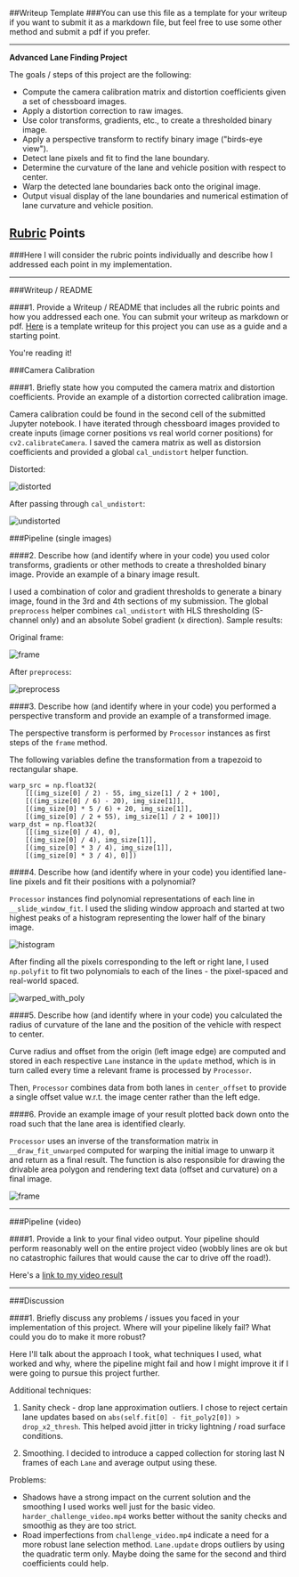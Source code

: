 ##Writeup Template
###You can use this file as a template for your writeup if you want to submit it as a markdown file, but feel free to use some other method and submit a pdf if you prefer.

---

**Advanced Lane Finding Project**

The goals / steps of this project are the following:

* Compute the camera calibration matrix and distortion coefficients given a set of chessboard images.
* Apply a distortion correction to raw images.
* Use color transforms, gradients, etc., to create a thresholded binary image.
* Apply a perspective transform to rectify binary image ("birds-eye view").
* Detect lane pixels and fit to find the lane boundary.
* Determine the curvature of the lane and vehicle position with respect to center.
* Warp the detected lane boundaries back onto the original image.
* Output visual display of the lane boundaries and numerical estimation of lane curvature and vehicle position.

[//]: # (Image References)

[image1]: ./writeup_assets/undistorted.png "Undistorted"
[image2]: ./writeup_assets/distorted.png "Distorted"
[image4]: ./writeup_assets/windows.png "Warp with fitted polylines"
[image6]: ./writeup_assets/hist.png "Histogram"
[image7]: ./writeup_assets/sample_frame.png "Frame"
[image8]: ./writeup_assets/color_sobel_binary.png "Binary"
[image9]: ./writeup_assets/bare_frame.png "Frame"

## [Rubric](https://review.udacity.com/#!/rubrics/571/view) Points
###Here I will consider the rubric points individually and describe how I addressed each point in my implementation.

---
###Writeup / README

####1. Provide a Writeup / README that includes all the rubric points and how you addressed each one.  You can submit your writeup as markdown or pdf.  [Here](https://github.com/udacity/CarND-Advanced-Lane-Lines/blob/master/writeup_template.md) is a template writeup for this project you can use as a guide and a starting point.

You're reading it!

###Camera Calibration

####1. Briefly state how you computed the camera matrix and distortion coefficients. Provide an example of a distortion corrected calibration image.

Camera calibration could be found in the second cell of the submitted Jupyter notebook. I have iterated through chessboard images provided to create inputs (image corner positions vs real world corner positions) for `cv2.calibrateCamera`. I saved the camera matrix as well as distorsion coefficients and provided a global `cal_undistort` helper function.

Distorted:

![distorted][image2]

After passing through `cal_undistort`:

![undistorted][image1]

###Pipeline (single images)

####2. Describe how (and identify where in your code) you used color transforms, gradients or other methods to create a thresholded binary image.  Provide an example of a binary image result.

I used a combination of color and gradient thresholds to generate a binary image, found in the 3rd and 4th sections of my submission. The global `preprocess` helper combines `cal_undistort` with HLS thresholding (S-channel only) and an absolute Sobel gradient (x direction). Sample results:

Original frame:

![frame][image9]

After `preprocess`:

![preprocess][image8]


####3. Describe how (and identify where in your code) you performed a perspective transform and provide an example of a transformed image.

The perspective transform is performed by `Processor` instances as first steps of the `frame` method.

The following variables define the transformation from a trapezoid to rectangular shape.

```
warp_src = np.float32(
    [[(img_size[0] / 2) - 55, img_size[1] / 2 + 100],
    [((img_size[0] / 6) - 20), img_size[1]],
    [(img_size[0] * 5 / 6) + 20, img_size[1]],
    [(img_size[0] / 2 + 55), img_size[1] / 2 + 100]])
warp_dst = np.float32(
    [[(img_size[0] / 4), 0],
    [(img_size[0] / 4), img_size[1]],
    [(img_size[0] * 3 / 4), img_size[1]],
    [(img_size[0] * 3 / 4), 0]])
```

####4. Describe how (and identify where in your code) you identified lane-line pixels and fit their positions with a polynomial?

`Processor` instances find polynomial representations of each line in `__slide_window_fit`. I used the sliding window approach and started at two highest peaks of a histogram representing the lower half of the binary image.

![histogram][image6]

After finding all the pixels corresponding to the left or right lane, I used `np.polyfit` to fit two polynomials to each of the lines - the pixel-spaced and real-world spaced.

![warped_with_poly][image4]

####5. Describe how (and identify where in your code) you calculated the radius of curvature of the lane and the position of the vehicle with respect to center.

Curve radius and offset from the origin (left image edge) are computed and stored in each respective `Lane` instance in the `update` method, which is in turn called every time a relevant frame is processed by `Processor`.

Then, `Processor` combines data from both lanes in `center_offset` to provide a single offset value w.r.t. the image center rather than the left edge.

####6. Provide an example image of your result plotted back down onto the road such that the lane area is identified clearly.

`Processor` uses an inverse of the transformation matrix in `__draw_fit_unwarped` computed for warping the initial image to unwarp it and return as a final result. The function is also responsible for drawing the drivable area polygon and rendering text data (offset and curvature) on a final image.

![frame][image7]

---

###Pipeline (video)

####1. Provide a link to your final video output.  Your pipeline should perform reasonably well on the entire project video (wobbly lines are ok but no catastrophic failures that would cause the car to drive off the road!).

Here's a [link to my video result](./output_final.mp4)

---

###Discussion

####1. Briefly discuss any problems / issues you faced in your implementation of this project.  Where will your pipeline likely fail?  What could you do to make it more robust?

Here I'll talk about the approach I took, what techniques I used, what worked and why, where the pipeline might fail and how I might improve it if I were going to pursue this project further.

Additional techniques:

1. Sanity check - drop lane approximation outliers. I chose to reject certain lane updates based on `abs(self.fit[0] - fit_poly2[0]) > drop_x2_thresh`. This helped avoid jitter in tricky lightning / road surface conditions.

2. Smoothing. I decided to introduce a capped collection for storing last N frames of each `Lane` and average output using these.

Problems:

- Shadows have a strong impact on the current solution and the smoothing I used works well just
  for the basic video. `harder_challenge_video.mp4` works better without the sanity checks and smoothig
  as they are too strict.
- Road imperfections from `challenge_video.mp4` indicate a need for a more robust lane
  selection method. `Lane.update` drops outliers by using the quadratic term only.
  Maybe doing the same for the second and third coefficients could help.
